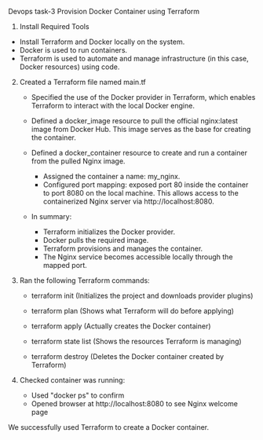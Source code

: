 Devops task-3
 Provision Docker Container using Terraform

1.  Install Required Tools
   - Install Terraform and Docker locally on the system.
   - Docker is used to run containers.
   - Terraform is used to automate and manage infrastructure (in this case, Docker resources) using code.


2. Created a Terraform file named main.tf

   - Specified the use of the Docker provider in Terraform, which enables Terraform to interact with the local Docker engine.

   - Defined a docker_image resource to pull the official nginx:latest image from Docker Hub. This image serves as the base for creating the container.

   - Defined a docker_container resource to create and run a container from the pulled Nginx image.
     - Assigned the container a name: my_nginx.
     - Configured port mapping: exposed port 80 inside the container to port 8080 on the local machine. This allows access to the containerized Nginx server via http://localhost:8080.

   - In summary:
     - Terraform initializes the Docker provider.
     - Docker pulls the required image.
     - Terraform provisions and manages the container.
     - The Nginx service becomes accessible locally through the mapped port.


3. Ran the following Terraform commands:
   - terraform init 
     (Initializes the project and downloads provider plugins)

   - terraform plan 
     (Shows what Terraform will do before applying)

   - terraform apply 
     (Actually creates the Docker container)

   - terraform state list 
     (Shows the resources Terraform is managing)

   - terraform destroy 
     (Deletes the Docker container created by Terraform)

4. Checked container was running:
   - Used "docker ps" to confirm
   - Opened browser at http://localhost:8080 to see Nginx welcome page

 We successfully used Terraform to create a Docker container.

